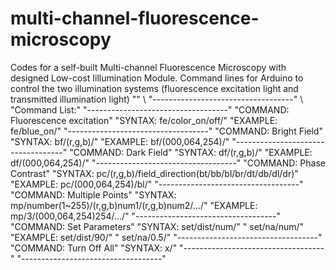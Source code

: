 # multi-channel-fluorescence-microscopy
Codes for a self-built  Multi-channel Fluorescence Microscopy with designed Low-cost Iillumination Module.
Command lines for Arduino to control the two illumination systems (fluorescence excitation light and transmitted illumination light)
"<Arduino is ready>" \\
"-----------------------------------" \\
"Command List:"
"-----------------------------------"
"COMMAND: Fluorescence excitation"
"SYNTAX:  fe/color_on/off/"
"EXAMPLE: fe/blue_on/"
"-----------------------------------"
"COMMAND: Bright Field"
"SYNTAX:  bf/(r,g,b)/"
"EXAMPLE: bf/(000,064,254)/"
"-----------------------------------"
"COMMAND: Dark Field"
"SYNTAX:  df/(r,g,b)/"
"EXAMPLE: df/(000,064,254)/"
"-----------------------------------"
"COMMAND: Phase Contrast"
"SYNTAX:  pc/(r,g,b)/field_direction(bt/bb/bl/br/dt/db/dl/dr)"
"EXAMPLE: pc/(000,064,254)/bl/"
"-----------------------------------"
"COMMAND: Multiple Points"
"SYNTAX:  mp/number(1~255)/(r,g,b)num1/(r,g,b)num2/.../"
"EXAMPLE: mp/3/(000,064,254)254/.../"
"-----------------------------------"
"COMMAND: Set Parameters"
"SYNTAX:  set/dist/num/"
"         set/na/num/"
"EXAMPLE: set/dist/90/"
"         set/na/0.5/"
"-----------------------------------"
"COMMAND: Turn Off All"
"SYNTAX:  x/"
"-----------------------------------"
"-----------------------------------"
